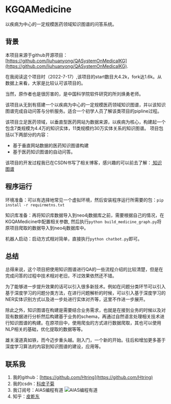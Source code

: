 # KGQAMedicine
以疾病为中心的一定规模医药领域知识图谱的问答系统。

## 背景
本项目来源于github开源项目：[https://github.com/liuhuanyong/QASystemOnMedicalKG](https://github.com/liuhuanyong/QASystemOnMedicalKG).

在我阅读这个项目时（2022-7-17）,该项目的start数目大4.2k，fork达1.6k。从数据上来看，大家是比较认可该项目的。

当然，原作者也是很厉害的，是中国科学院软件研究的所刘焕勇老师。

该项目从无到有搭建一个以疾病为中心的一定规模医药领域知识图谱，并以该知识图谱完成自动问答与分析服务。适合一个初学人员了解该类项目的pipline过程。

该项目立足医药领域，以垂直型医药网站为数据来源，以疾病为核心，构建起一个包含7类规模为4.4万的知识实体，11类规模约30万实体关系的知识图谱。 项目包括以下两部分的内容：

- 基于垂直网站数据的医药知识图谱构建
- 基于医药知识图谱的自动问答。

该项目的开发过程我已在CSDN书写了相关博客，感兴趣的可以前去了解：[
知识图谱](https://blog.csdn.net/meiqi0538/category_11901623.html)

## 程序运行

环境准备：可以有选择地常见一个虚拟环境，然后安装程序运行所需要的包：`pip install -r requirmetns.txt`

知识库准备：再将知识库数据导入到neo4j数据库之前，需要根据自己的情况，在KGQAMedicine中配置相关参数, 然后执行`python build_medicine_graph.py`将原项目爬取的数据导入到neo4j数据库中。

机器人启动：启动方式相对简单，直接执行`python chatbot.py`即可。

## 总结

总得来说，这个项目把使用知识图谱进行QA的一些流程介绍的比较清楚，但是在完成问答的过程中技术相对老旧，不过效果依然还不错。

为了能够进一步提升效果的话可以引入很多新技术。例如在问题分类环节可以引入基于深度学习的问题分类方法，在进行问题解析的时候，可以引入基于深度学习的NER实体识别方式以及进一步处进行实体对齐等，这里不作进一步展开。

除此之外，知识图谱在构建是需要结合业务需求，也就是在接到业务的时候以及对现有数据进行分析然后构建基于业务的schema，再通过自然语言处理相关技术进行知识图谱的构建。在原项目中，使用爬虫的方式进行数据爬取，其也可以使用NLP相关的基础，优化提取的数据等等。

雄关漫道真如铁，而今迈步重头越。刚入门，一个新的开始。往后和增加更多基于深度学习算法的内容到知识图谱的建设，应用等。

## 联系我

1. 我的github：[https://github.com/Htring](https://github.com/Htring)
2. 我的csdn：[科皮子菊](https://piqiandong.blog.csdn.net/)
3. 我订阅号：AIAS编程有道
   ![AIAS编程有道](https://s2.loli.net/2022/05/05/DS37LjhBQz2xyUJ.png)
4. 知乎：[皮乾东](https://www.zhihu.com/people/piqiandong)
